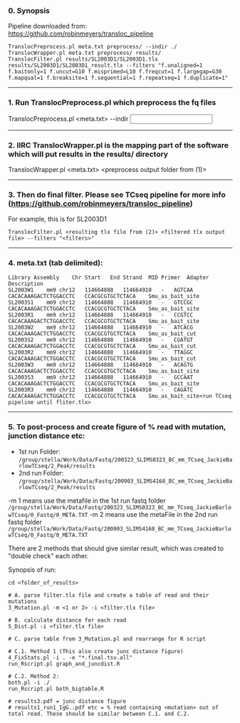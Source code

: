 ### 0. Synopsis

Pipeline downloaded from: https://github.com/robinmeyers/transloc_pipeline

```
TranslocPreprocess.pl meta.txt preprocess/ --indir ./
TranslocWrapper.pl meta.txt preprocess/ results/
TranslocFilter.pl results/SL2003D1/SL2003D1.tlx results/SL2003D1/SL2003D1_result.tlx --filters "f.unaligned=1 f.baitonly=1 f.uncut=G10 f.misprimed=L10 f.freqcut=1 f.largegap=G30 f.mapqual=1 f.breaksite=1 f.sequential=1 f.repeatseq=1 f.duplicate=1"
```

---
  
### 1. Run TranslocPreprocess.pl which preprocess the fq files

TranslocPreprocess.pl <meta.txt> <preprocess output folder> --indir <input folder with fastq files>

---
  
### 2. IIRC TranslocWrapper.pl is the mapping part of the software which will put results in the results/ directory

TranslocWrapper.pl <meta.txt> <preprocess output folder from (1)> <results output folder>

---
  
### 3. Then do final filter. Please see TCseq pipeline for more info (https://github.com/robinmeyers/transloc_pipeline)

For example, this is for SL2003D1

`TranslocFilter.pl <resulting tlx file from (2)> <filtered tlx output file> --filters "<filters>"`

---
  
### 4. meta.txt (tab delimited):

```
Library Assembly    Chr Start   End Strand  MID Primer  Adapter Description
SL2003W1    mm9 chr12   114664888   114664910   -   AGTCAA  CACACAAAGACTCTGGACCTC   CCACGCGTGCTCTACA    Smu_as_bait_site
SL2003S1    mm9 chr12   114664888   114664910   -   GTCCGC  CACACAAAGACTCTGGACCTC   CCACGCGTGCTCTACA    Smu_as_bait_site
SL2003R1    mm9 chr12   114664888   114664910   -   CCGTCC  CACACAAAGACTCTGGACCTC   CCACGCGTGCTCTACA    Smu_as_bait_site
SL2003W2    mm9 chr12   114664888   114664910   -   ATCACG  CACACAAAGACTCTGGACCTC   CCACGCGTGCTCTACA    Smu_as_bait_cut
SL2003S2    mm9 chr12   114664888   114664910   -   CGATGT  CACACAAAGACTCTGGACCTC   CCACGCGTGCTCTACA    Smu_as_bait_cut 
SL2003R2    mm9 chr12   114664888   114664910   -   TTAGGC  CACACAAAGACTCTGGACCTC   CCACGCGTGCTCTACA    Smu_as_bait_cut
SL2003W3    mm9 chr12   114664888   114664910   -   ACAGTG  CACACAAAGACTCTGGACCTC   CCACGCGTGCTCTACA    Smu_as_bait_site
SL2003S3    mm9 chr12   114664888   114664910   -   GCCAAT  CACACAAAGACTCTGGACCTC   CCACGCGTGCTCTACA    Smu_as_bait_site
SL2003R3    mm9 chr12   114664888   114664910   -   CAGATC  CACACAAAGACTCTGGACCTC   CCACGCGTGCTCTACA    Smu_as_bait_site<run TCseq pipeline until fliter.tlx>
```

---
  
### 5. To post-process and create figure of % read with mutation, junction distance etc:


- 1st run Folder: `/group/stella/Work/Data/Fastq/200323_SLIMS0323_BC_mm_TCseq_JackieBarlowTCseq/2_Peak/results`
- 2nd run Folder: `/group/stella/Work/Data/Fastq/200903_SLIMS4168_BC_mm_TCseq_JackieBarlowTCseq/2_Peak/results`

-m 1 means use the metafile in the 1st run fastq folder `/group/stella/Work/Data/Fastq/200323_SLIMS0323_BC_mm_TCseq_JackieBarlowTCseq/0_Fastq/0_META.TXT`
-m 2 means use the metaFile in the 2nd run fastq folder `/group/stella/Work/Data/Fastq/200903_SLIMS4168_BC_mm_TCseq_JackieBarlowTCseq/0_Fastq/0_META.TXT`

There are 2 methods that should give similar result, which was created to "double check" each other.

Synopsis of run:

```
cd <folder_of_results>

# A. parse filter.tlx file and create a table of read and their mutations
3_Mutation.pl -m <1 or 2> -i <filter.tlx file>

# B. calculate distance for each read
5_Dist.pl -i <filter.tlx file>

# C. parse table from 3_Mutation.pl and rearrange for R script

# C.1. Method 1 (This also create junc distance figure)
4_FixStats.pl -i . -e "*.final.tsv.all"
run_Rscript.pl graph_and_juncdist.R

# C.2. Method 2:
both.pl -i ./
run_Rscript.pl both_bigtable.R

# results3.pdf = junc distance figure
# results1_run1_IgG..pdf etc = % read containing <mutation> out of total read. These should be similar between C.1. and C.2.
```
